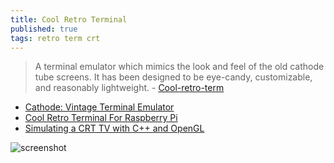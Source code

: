 ```yaml
---
title: Cool Retro Terminal
published: true
tags: retro term crt
---
```

> A terminal emulator which mimics the look and feel of the old cathode tube screens. It has been designed to be eye-candy, customizable, and reasonably lightweight. - [Cool-retro-term](https://github.com/Swordfish90/cool-retro-term)

- [Cathode: Vintage Terminal Emulator](https://www.jwz.org/blog/2011/01/cathode-vintage-terminal-emulator/)
- [Cool Retro Terminal For Raspberry Pi](https://www.youtube.com/watch?v=7wAJLk_ArDk)
- [Simulating a CRT TV with C++ and OpenGL](http://nicktasios.nl/posts/simulating-a-crt-tv-with-c++-and-opengl.html)

![screenshot](https://camo.githubusercontent.com/cf43a96fa96637a216c7f6efa66a2ab513824770/687474703a2f2f692e696d6775722e636f6d2f4c78306163517a2e6a7067)
